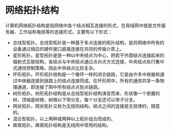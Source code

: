 # 网络拓扑结构

计算机网络拓扑结构是指网络中各个结点相互连接的形式，在局域网中就是文件服务器、工作站和电缆等的连接形式。主要有以下形式：

- 总线型拓扑。总线型拓扑是一种基于多点连接的拓扑结构，是将网络中所有的设备通过相应的硬件接口直接连接在共同的传输介质上。
- 星形拓扑。星型拓扑是是一种以中央结点为中心，把若干外围结点连接起来的辐射式互联结构，各结点与中央结点通过点对点方式连接，中央结点执行集中式通信控制策略，因此中央结点比较复杂。
- 环形拓扑。环形拓扑结构是一个像环一样的闭合链路，它是由许多中继器和通过中继器连接到链路上的结点连接而成。在环形网中，所有的通信共享一条物理通道，即连接了网中所有结点点到点链路。
- 树形拓扑。树形拓扑结构是从总线型拓扑结构演变而来，形状像一个倒置的树，顶端是树根，树根以下带分支，每个分支还可以带子分支。
- 网状拓扑。网状拓扑又称为无规则结构，结点之间的连接是无规律的，随意的。
- 混合型拓扑。以上两种或两种以上拓扑组合而成的。
- 蜂窝拓扑。蜂窝拓扑结构是无线网中常用的结构。